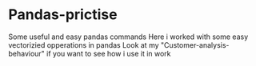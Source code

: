 # Pandas-prictise
Some useful and easy pandas commands 
Here i worked with some easy vectorizied opperations in pandas 
Look at my "Customer-analysis-behaviour" if you want to see how i use it in work
